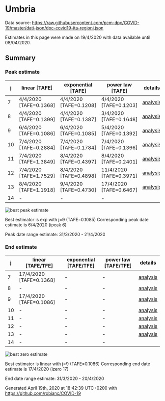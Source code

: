 # Umbria


Data source: https://raw.githubusercontent.com/pcm-dpc/COVID-19/master/dati-json/dpc-covid19-ita-regioni.json

Estimates in this page were made on 19/4/2020 with data available until 08/04/2020.


## Summary 

### Peak estimate 
|j|linear [TAFE]|exponential [TAFE]|power law [TAFE]|details|
|---|----|-----------|---------|-------|
|7|4/4/2020 [TAFE=0.1368]|4/4/2020 [TAFE=0.1208]|4/4/2020 [TAFE=0.1203]|[analysis](COVID-19_umbria_j7_2020-04-08.md)|
|8|4/4/2020 [TAFE=0.1399]|4/4/2020 [TAFE=0.1387]|3/4/2020 [TAFE=0.1648]|[analysis](COVID-19_umbria_j8_2020-04-08.md)|
|9|6/4/2020 [TAFE=0.1086]|6/4/2020 [TAFE=0.1085]|5/4/2020 [TAFE=0.1392]|[analysis](COVID-19_umbria_j9_2020-04-08.md)|
|10|7/4/2020 [TAFE=0.2884]|7/4/2020 [TAFE=0.1784]|7/4/2020 [TAFE=0.1366]|[analysis](COVID-19_umbria_j10_2020-04-08.md)|
|11|7/4/2020 [TAFE=1.3849]|8/4/2020 [TAFE=0.4397]|8/4/2020 [TAFE=0.2401]|[analysis](COVID-19_umbria_j11_2020-04-08.md)|
|12|7/4/2020 [TAFE=1.7529]|8/4/2020 [TAFE=0.4898]|11/4/2020 [TAFE=0.3971]|[analysis](COVID-19_umbria_j12_2020-04-08.md)|
|13|8/4/2020 [TAFE=1.1918]|9/4/2020 [TAFE=0.4730]|17/4/2020 [TAFE=0.6467]|[analysis](COVID-19_umbria_j13_2020-04-08.md)|
|14|-|-|-||

![best peak estimate](COVID-19_umbria_j9_2020-04-08.png)

Best estimator is exp with j=9 (TAFE=0.1085)
Corresponding peak date estimate is 6/4/2020 (ipeak 6)


Peak date range estimate: 31/3/2020 - 21/4/2020

### End estimate 
|j|linear [TAFE/TFE]|exponential [TAFE/TFE]|power law [TAFE/TFE]|details|
|---|----|-----------|---------|-------|
|7|17/4/2020 [TAFE=0.1368]|-|-|[analysis](COVID-19_umbria_j7_2020-04-08.md)|
|8|-|-|-|[analysis](COVID-19_umbria_j8_2020-04-08.md)|
|9|17/4/2020 [TAFE=0.1086]|-|-|[analysis](COVID-19_umbria_j9_2020-04-08.md)|
|10|-|-|-|[analysis](COVID-19_umbria_j10_2020-04-08.md)|
|11|-|-|-|[analysis](COVID-19_umbria_j11_2020-04-08.md)|
|12|-|-|-|[analysis](COVID-19_umbria_j12_2020-04-08.md)|
|13|-|-|-|[analysis](COVID-19_umbria_j13_2020-04-08.md)|
|14|-|-|-||

![best zero estimate](COVID-19_umbria_j9_2020-04-08.png)

Best estimator is linear with j=9 (TAFE=0.1086)
Corresponding end date estimate is 17/4/2020 (izero 17)


End date range estimate: 31/3/2020 - 20/4/2020

Generated April 19th, 2020 at 18:42:39 UTC+0200 with https://github.com/robianc/COVID-19
